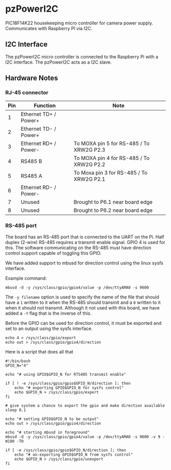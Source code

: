 # pzPowerI2C
PIC18F14K22 housekeeping micro controller for camera power supply. Communicates with Raspberry PI via I2C.

## I2C Interface

The pzPowerI2C micro controller is connected to the Raspberry Pi with a I2C interface. The pzPowerI2C acts as a I2C slave.

## Hardware Notes

### RJ-45 connector

Pin | Function | Note
---|---|---
1|Ethernet TD+ / Power+|
2|Ethernet TD- / Power+|
3|Ethernet RD+ / Power-| To MOXA pin 5 for RS-485 / To XRW2G P2.3
4|RS485 B|To MOXA pin 4 for RS-485 / To XRW2G P2.2
5|RS485 A|To Moxa pin 3 for RS-485 / To XRW2G P2.1
6|Ethernet RD- / Power-|
7|Unused|Brought to P6.1 near board edge
8|Unused|Brought to P6.2 near board edge

### RS-485 port
The board has an RS-485 port that is connected to the UART on the Pi. Half duplex (2-wire) RS-485 requires a transmit enable signal. GPIO 4 is used for this. The software communicating on the RS-485 must have direction control support capable of toggling this GPIO.

We have added support to mbusd for direction control using the linux sysfs interface.

Example command:

`mbusd -d -y /sys/class/gpio/gpio4/value -p /dev/ttyAMA0 -s 9600`

The `-y filename` option is used to specify the name of the file that should have a `1` written to it when the RS-485 should transmit and a `0` written to it when it should not transmit. Although it not used with this board, we have added a `-Y` flag that is the inverse of this.

Before the GPIO can be used for direction control, it must be exported and set to an output using the sysfs interface.

```
echo 4 > /sys/class/gpio/export
echo out > /sys/class/gpio/gpio4/direction
```

Here is a script that does all that
```
#!/bin/bash
GPIO_N="4"

echo "# using GPIO$GPIO_N for RTS485 transmit enable"

if [ ! -e /sys/class/gpio/gpio$GPIO_N/direction ]; then
	echo "# exporting GPIO$GPIO_N for sysfs control"
	echo $GPIO_N > /sys/class/gpio/export
fi

# give system a chance to export the gpio and make direction available
sleep 0.1

echo "# setting GPIO$GPIO_N to be output"
echo out > /sys/class/gpio/gpio4/direction

echo "# starting mbusd in foreground"
mbusd -d -y /sys/class/gpio/gpio4/value -p /dev/ttyAMA0 -s 9600 -v 9 -W100 -T0

if [ -e /sys/class/gpio/gpio$GPIO_N/direction ]; then
	echo "# un-exporting GPIO$GPIO_N from sysfs control"
	echo $GPIO_N > /sys/class/gpio/unexport
fi
```
